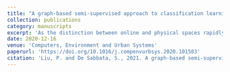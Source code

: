 ```yaml
---
title: "A graph-based semi-supervised approach to classification learning in digital geographies"
collection: publications
category: manuscripts
excerpt: 'As the distinction between online and physical spaces rapidly degrades, social media have now become an integral component of how many people's everyday experiences are mediated. As such, increasing interest has emerged in exploring how the content shared through those online platforms comes to contribute to the collaborative creation of places in physical space at the urban scale. Exploring digital geographies of social media data using methods such as qualitative coding (i.e., content labelling) is a flexible but complex task, commonly limited to small samples due to its impracticality over large datasets. In this paper, we propose a new tool for studies in digital geographies, bridging qualitative and quantitative approaches, able to learn a set of arbitrary labels (qualitative codes) on a small, manually-created sample and apply the same labels on a larger set. We introduce a semi-supervised, deep neural network approach to classify geo-located social media posts based on their textual and image content, as well as geographical and temporal aspects. Our innovative approach is rooted in our understanding of social media posts as augmentations of the time-space configurations that places are, and it comprises a stacked multi-modal autoencoder neural network to create joint representations of text and images, and a spatio-temporal graph convolution neural network for semi-supervised classification. The results presented in this paper show that our approach performs the classification of social media content with higher accuracy than traditional machine learning models as well as two state-of-art deep learning frameworks.'
date: 2020-12-16
venue: 'Computers, Environment and Urban Systems'
paperurl: 'https://doi.org/10.1016/j.compenvurbsys.2020.101583'
citation: 'Liu, P. and De Sabbata, S., 2021. A graph-based semi-supervised approach to classification learning in digital geographies. Computers, Environment and Urban Systems, 86, p.101583.'
---
```

